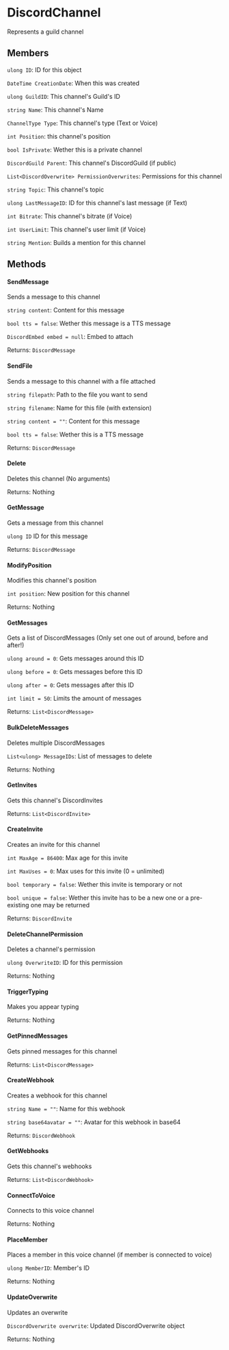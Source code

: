 DiscordChannel
==============
 Represents a guild channel

## Members

`ulong ID`: ID for this object

`DateTime CreationDate`: When this was created


`ulong GuildID`: This channel's Guild's ID

`string Name`: This channel's Name

`ChannelType Type`: This channel's type (Text or Voice)

`int Position`: this channel's position

`bool IsPrivate`: Wether this is a private channel

`DiscordGuild Parent`: This channel's DiscordGuild (if public)

`List<DiscordOverwrite> PermissionOverwrites`: Permissions for this channel

`string Topic`: This channel's topic

`ulong LastMessageID`: ID for this channel's last message (if Text)

`int Bitrate`: This channel's bitrate (if Voice)

`int UserLimit`: This channel's user limit (if Voice)

`string Mention`: Builds a mention for this channel

## Methods

#### SendMessage

Sends a message to this channel

`string content`: Content for this message

`bool tts = false`: Wether this message is a TTS message

`DiscordEmbed embed = null`: Embed to attach

Returns: `DiscordMessage`

#### SendFile

Sends a message to this channel with a file attached

`string filepath`: Path to the file you want to send

`string filename`: Name for this file (with extension)

`string content = ""`: Content for this message

`bool tts = false`: Wether this is a TTS message

Returns: `DiscordMessage`

#### Delete

Deletes this channel (No arguments)

Returns: Nothing

#### GetMessage

Gets a message from this channel

`ulong ID` ID for this message

Returns: `DiscordMessage`

#### ModifyPosition

Modifies this channel's position

`int position`: New position for this channel

Returns: Nothing

#### GetMessages

Gets a list of DiscordMessages (Only set one out of around, before and after!)

`ulong around = 0`: Gets messages around this ID

`ulong before = 0`: Gets messages before this ID

`ulong after = 0`: Gets messages after this ID

`int limit = 50`: Limits the amount of messages

Returns: `List<DiscordMessage>`

#### BulkDeleteMessages

Deletes multiple DiscordMessages

`List<ulong> MessageIDs`: List of messages to delete

Returns: Nothing

#### GetInvites

Gets this channel's DiscordInvites

Returns: `List<DiscordInvite>`

#### CreateInvite

Creates an invite for this channel

`int MaxAge = 86400`: Max age for this invite

`int MaxUses = 0`: Max uses for this invite (0 = unlimited)

`bool temporary = false`: Wether this invite is temporary or not

`bool unique = false`: Wether this invite has to be a new one or a pre-existing one may be returned

Returns: `DiscordInvite`

#### DeleteChannelPermission

Deletes a channel's permission

`ulong OverwriteID`: ID for this permission

Returns: Nothing

#### TriggerTyping

Makes you appear typing

Returns: Nothing

#### GetPinnedMessages

Gets pinned messages for this channel

Returns: `List<DiscordMessage>`

#### CreateWebhook

Creates a webhook for this channel

`string Name = ""`: Name for this webhook

`string base64avatar = ""`: Avatar for this webhook in base64

Returns: `DiscordWebhook`

#### GetWebhooks

Gets this channel's webhooks

Returns: `List<DiscordWebhook>`

#### ConnectToVoice

Connects to this voice channel

Returns: Nothing

#### PlaceMember

Places a member in this voice channel (if member is connected to voice)

`ulong MemberID`: Member's ID

Returns: Nothing

#### UpdateOverwrite

Updates an overwrite

`DiscordOverwrite overwrite`: Updated DiscordOverwrite object

Returns: Nothing
